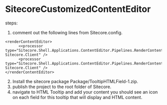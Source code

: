 # SitecoreCustomizedContentEditor
steps:
1) comment out the following lines from Sitecore.config.
```
<renderContentEditor>
      <<processor type="Sitecore.Shell.Applications.ContentEditor.Pipelines.RenderContentEditor.RenderSkinedContentEditor, Sitecore.Client" />
      <processor type="Sitecore.Shell.Applications.ContentEditor.Pipelines.RenderContentEditor.RenderStandardContentEditor, Sitecore.Client" />
</renderContentEditor>
```
2) Install the sitecore package Package/TooltipHTMLField-1.zip.
3) publish the project to the root folder of Sitecore.
4) navigate to HTML Tooltip and add your content you should see an icon on each field for this tooltip that will display and HTML content.
